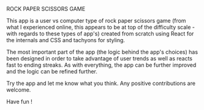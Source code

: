 ROCK PAPER SCISSORS GAME 

This app is a user vs computer type of rock paper scissors game (from what I experienced online, this appears to be at top of the difficulty scale - with regards to these types of app's) created from scratch using React for the internals and CSS and tachyons for styling.

The most important part of the app (the logic behind the app's choices) has been designed in order to take advantage of user trends as well as reacts fast to ending streaks. As with everything, the app can be further improved and the logic can be refined further.

Try the app and let me know what you think. Any positive contributions are welcome.

Have fun !
